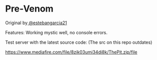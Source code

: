 # Pre-Venom
Original by[ @estebangarcia21](https://github.com/estebangarcia21)

Features: Working mystic well, no console errors.

Test server with the latest source code: (The src on this repo outdates)

https://www.mediafire.com/file/8zik03umi34di8k/ThePit.zip/file


